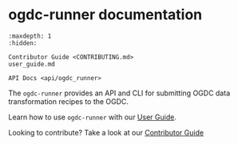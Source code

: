 # ogdc-runner documentation

```{toctree}
:maxdepth: 1
:hidden:

Contributor Guide <CONTRIBUTING.md>
user_guide.md

API Docs <api/ogdc_runner>
```

The `ogdc-runner` provides an API and CLI for submitting OGDC data
transformation recipes to the OGDC.

Learn how to use `ogdc-runner` with our [User Guide](./user_guide).

Looking to contribute? Take a look at our [Contributor Guide](CONTRIBUTING)

